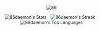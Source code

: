 <p align="center">
  <img src="thebooksonthetable.png" alt="86" style="border-radius: solid #ffffff 10px;">
</p>

<p align="center">
  <img src="https://github-readme-stats.vercel.app/api?username=86daemon&theme=dark&show_icons=true&hide_border=false&count_private=true" alt="86daemon's Stats" style="display: inline-block; margin-right: 10px;">
  <img src="https://github-readme-streak-stats.herokuapp.com/?user=86daemon&theme=dark&hide_border=false" alt="86daemon's Streak" style="display: inline-block; margin-right: 10px;">
  <img src="https://github-readme-stats.vercel.app/api/top-langs/?username=86daemon&theme=dark&show_icons=true&hide_border=false&layout=compact" alt="86daemon's Top Languages" style="display: inline-block;">
</p>
